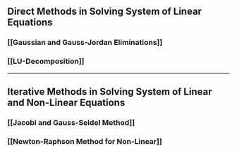 ## Direct Methods in Solving System of Linear Equations
### [[Gaussian and Gauss-Jordan Eliminations]]
### [[LU-Decomposition]]
___
## Iterative Methods in Solving System of Linear and Non-Linear Equations
### [[Jacobi and Gauss-Seidel Method]]
### [[Newton-Raphson Method for Non-Linear]]